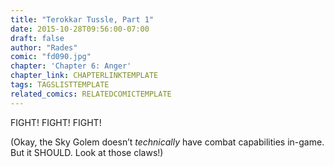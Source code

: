 ```yaml
---
title: "Terokkar Tussle, Part 1"
date: 2015-10-28T09:56:00-07:00
draft: false
author: "Rades"
comic: "fd090.jpg"
chapter: 'Chapter 6: Anger'
chapter_link: CHAPTERLINKTEMPLATE
tags: TAGSLISTTEMPLATE
related_comics: RELATEDCOMICTEMPLATE
---
```


FIGHT! FIGHT! FIGHT!


(Okay, the Sky Golem doesn’t *technically* have combat capabilities in-game. But it SHOULD. Look at those claws!)

